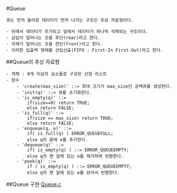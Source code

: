 #Queue

    큐는 먼저 들어온 데이터가 먼저 나가는 구조인 추상 자료형이다.

    - 뒤에서 데이터가 추가되고 앞에서 데이터가 하나씩 삭제되는 구조이다.
    - 삽입이 일어나는 곳을 후단(rear)라고 한다.
    - 삭제가 일어나는 곳을 전단(front)라고 한다.
    - 이러한 입출력 형태를 선입선출(FIFO : First-In First-Out)라고 한다.

##Queue의 추상 자료형

    - 객체 : 0개 이상의 요소들로 구성된 선형 리스트
    - 함수
        - 'create(max_size)' ::= 최대 크기가 max_size인 공백큐를 생성한다.
        - 'init(q)' ::= 큐를 초기화한다.
        - 'is_empty(q)' ::=
            if(size==0) return TRUE;
            else return FALSE;
        - 'is_full(q)' ::=
            if(size == max_size) return TRUE;
            else return FALSE;
        - 'enqueue(q, e)' ::=
            if( is_full(q) ) ERROR_QUEUEFULL;
            else q의 끝에 e를 추가한다.
        - 'dequeue(q)' ::=
            if( is_empty(q) ) ::= ERROR_QUEUEEMPTY;
            else q의 맨 앞에 있는 e를 제거하여 반환한다.
        - 'peek(q)' ::=
            if ( is_empty(q) ) ::= ERROR_QUEUEEMPTY;
            else q의 맨 앞에 있는 e를 읽어서 반환한다.

##Queue 구현
[Queue.c](Queue.c)
